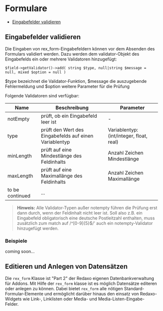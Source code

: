 # Formulare

- [Eingabefelder validieren](#eingabefelder-validieren)

<a name="eingabefelder-validieren"></a>
## Eingabefelder validieren
Die Eingaben von rex_form-Eingabefeldern können vor dem Absenden des Formulars validiert werden. Dazu werden dem validator-Objekt des Eingabefelds ein oder mehrere Validatoren hinzugefügt:

    $field->getValidator()->add( string $type, null|string $message = null, mixed $option = null )
    
$type bezeichnet die Validator-Funktion, $message die auszugebende Fehlermeldung und $option weitere Parameter für die Prüfung

Folgende Validatoren sind verfügbar:

Name | Beschreibung | Parameter
------------- | ------------- | -------------
notEmpty	| prüft, ob ein Eingabefeld leer ist | -
type	| prüft den Wert des Eingabefelds auf einen Variablentyp | Variablentyp: (int/integer, float, real)
minLength | prüft auf eine Mindestlänge des Feldinhalts | Anzahl Zeichen Mindestlänge
maxLength | prüft auf eine Maximallänge des Feldinhalts | Anzahl Zeichen Maximallänge
to be continued | ...

  > **Hinweis:** 
Alle Validator-Typen außer notempty führen die Prüfung erst dann durch, wenn der Feldinhalt nicht leer ist. Soll also z.B. ein Eingabefeld obligatorisch eine deutsche Postleitzahl enthalten, muss zusätzlich zum match auf /^[0-9]{5}$/' auch ein notempty-Validator hinzugefügt werden.

### Beispiele
coming soon...




## Editieren und Anlegen von Datensätzen

Die `rex_form` Klasse ist "Part 2" der Redaxo eigenen Datenbankverwaltung für Addons. Mit Hilfe der `rex_form` klasse ist es möglich Datensätze editeren oder anlegen zu können. Dabei bietet `rex_form` alle nötigen Standard-Formular-Elemente und ermöglicht darüber hinaus den einsatz von Redaxo-Widgets wie Link-, Linklisten oder Media- und Media-Listen-Eingabe-Felder.
